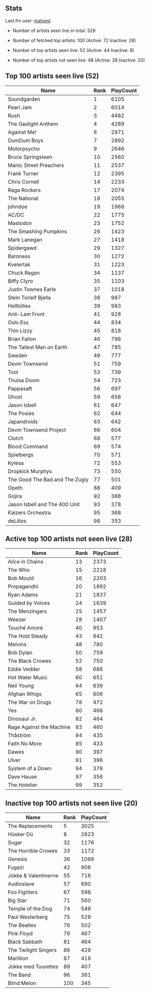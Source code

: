 ## Stats 


Last.fm user: [matsest](https://www.last.fm/user/matsest)

- Number of artists seen live in total: 329

- Number of fetched top artists: 100 (Active: 72 Inactive: 28)

- Number of top artists seen live: 52 (Active: 44 Inactive: 8)

- Number of top artists not seen live: 48 (Active: 28 Inactive: 20)

## Top 100 artists seen live (52)

Name                           | Rank | PlayCount
------------------------------ | ---- | ---------
Soundgarden                    | 1    | 6105     
Pearl Jam                      | 2    | 6014     
Rush                           | 3    | 4482     
The Gaslight Anthem            | 4    | 4289     
Against Me!                    | 6    | 2971     
DumDum Boys                    | 7    | 2892     
Motorpsycho                    | 9    | 2646     
Bruce Springsteen              | 10   | 2560     
Manic Street Preachers         | 11   | 2537     
Frank Turner                   | 12   | 2395     
Chris Cornell                  | 14   | 2233     
Raga Rockers                   | 17   | 2074     
The National                   | 18   | 2055     
johndoe                        | 19   | 1968     
AC/DC                          | 22   | 1775     
Mastodon                       | 23   | 1752     
The Smashing Pumpkins          | 26   | 1423     
Mark Lanegan                   | 27   | 1418     
Spidergawd                     | 29   | 1327     
Baroness                       | 30   | 1272     
Kvelertak                      | 31   | 1223     
Chuck Ragan                    | 34   | 1137     
Biffy Clyro                    | 35   | 1103     
Justin Townes Earle            | 37   | 1018     
Stein Torleif Bjella           | 38   | 987      
Hellbillies                    | 39   | 983      
Anti-Lam Front                 | 41   | 928      
Oslo Ess                       | 44   | 834      
Thin Lizzy                     | 45   | 818      
Brian Fallon                   | 46   | 796      
The Tallest Man on Earth       | 47   | 785      
Sweden                         | 49   | 777      
Devin Townsend                 | 51   | 759      
Tool                           | 53   | 739      
Thulsa Doom                    | 54   | 723      
Pappasaft                      | 56   | 697      
Ghost                          | 59   | 656      
Jason Isbell                   | 61   | 647      
The Posies                     | 62   | 644      
Japandroids                    | 63   | 642      
Devin Townsend Project         | 66   | 604      
Clutch                         | 68   | 577      
Blood Command                  | 69   | 574      
Spielbergs                     | 70   | 571      
Kylesa                         | 72   | 553      
Dropkick Murphys               | 73   | 550      
The Good The Bad and The Zugly | 77   | 501      
Opeth                          | 88   | 409      
Gojira                         | 92   | 388      
Jason Isbell and The 400 Unit  | 93   | 378      
Kaizers Orchestra              | 95   | 368      
deLillos                       | 98   | 353      

## Active top 100 artists not seen live (28)

Name                     | Rank | PlayCount
------------------------ | ---- | ---------
Alice in Chains          | 13   | 2373     
The Who                  | 15   | 2218     
Bob Mould                | 16   | 2203     
Propagandhi              | 20   | 1892     
Ryan Adams               | 21   | 1837     
Guided by Voices         | 24   | 1639     
The Menzingers           | 25   | 1457     
Weezer                   | 28   | 1407     
Touché Amoré             | 40   | 953      
The Hold Steady          | 43   | 842      
Melvins                  | 48   | 780      
Bob Dylan                | 50   | 759      
The Black Crowes         | 52   | 750      
Eddie Vedder             | 58   | 686      
Hot Water Music          | 60   | 651      
Neil Young               | 64   | 639      
Afghan Whigs             | 65   | 606      
The War on Drugs         | 78   | 472      
Yes                      | 80   | 466      
Dinosaur Jr.             | 82   | 464      
Rage Against the Machine | 83   | 460      
Thåström                 | 84   | 435      
Faith No More            | 85   | 433      
Dawes                    | 90   | 397      
Ulver                    | 91   | 396      
System of a Down         | 94   | 376      
Dave Hause               | 97   | 356      
The Hotelier             | 99   | 352      

## Inactive top 100 artists not seen live (20)

Name                 | Rank | PlayCount
-------------------- | ---- | ---------
The Replacements     | 5    | 3025     
Hüsker Dü            | 8    | 2823     
Sugar                | 32   | 1176     
The Horrible Crowes  | 33   | 1172     
Genesis              | 36   | 1066     
Fugazi               | 42   | 908      
Jokke & Valentinerne | 55   | 716      
Audioslave           | 57   | 690      
Foo Fighters         | 67   | 596      
Big Star             | 71   | 560      
Temple of the Dog    | 74   | 549      
Paul Westerberg      | 75   | 529      
The Beatles          | 76   | 502      
Pink Floyd           | 79   | 467      
Black Sabbath        | 81   | 464      
The Twilight Singers | 86   | 429      
Marillion            | 87   | 418      
Jokke med Tourettes  | 89   | 407      
The Band             | 96   | 361      
Blind Melon          | 100  | 345      

